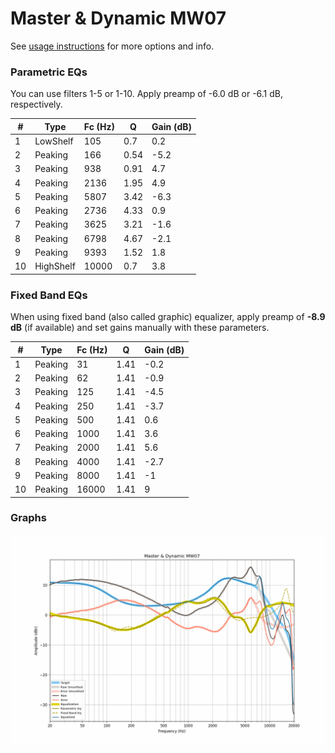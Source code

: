 # Master & Dynamic MW07
See [usage instructions](https://github.com/jaakkopasanen/AutoEq#usage) for more options and info.

### Parametric EQs
You can use filters 1-5 or 1-10. Apply preamp of -6.0 dB or -6.1 dB, respectively.

|   # | Type      |   Fc (Hz) |    Q |   Gain (dB) |
|-----|-----------|-----------|------|-------------|
|   1 | LowShelf  |       105 | 0.7  |         0.2 |
|   2 | Peaking   |       166 | 0.54 |        -5.2 |
|   3 | Peaking   |       938 | 0.91 |         4.7 |
|   4 | Peaking   |      2136 | 1.95 |         4.9 |
|   5 | Peaking   |      5807 | 3.42 |        -6.3 |
|   6 | Peaking   |      2736 | 4.33 |         0.9 |
|   7 | Peaking   |      3625 | 3.21 |        -1.6 |
|   8 | Peaking   |      6798 | 4.67 |        -2.1 |
|   9 | Peaking   |      9393 | 1.52 |         1.8 |
|  10 | HighShelf |     10000 | 0.7  |         3.8 |

### Fixed Band EQs
When using fixed band (also called graphic) equalizer, apply preamp of **-8.9 dB** (if available) and set gains manually with these parameters.

|   # | Type    |   Fc (Hz) |    Q |   Gain (dB) |
|-----|---------|-----------|------|-------------|
|   1 | Peaking |        31 | 1.41 |        -0.2 |
|   2 | Peaking |        62 | 1.41 |        -0.9 |
|   3 | Peaking |       125 | 1.41 |        -4.5 |
|   4 | Peaking |       250 | 1.41 |        -3.7 |
|   5 | Peaking |       500 | 1.41 |         0.6 |
|   6 | Peaking |      1000 | 1.41 |         3.6 |
|   7 | Peaking |      2000 | 1.41 |         5.6 |
|   8 | Peaking |      4000 | 1.41 |        -2.7 |
|   9 | Peaking |      8000 | 1.41 |        -1   |
|  10 | Peaking |     16000 | 1.41 |         9   |

### Graphs
![](./Master%20&%20Dynamic%20MW07.png)
